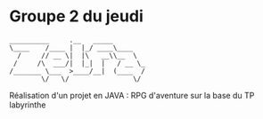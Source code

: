 # Groupe 2 du jeudi

```
__________     .__   _____        
\____    /____ |  |_/ ____\____   
  /     // __ \|  |\   __\\__  \  
 /     /\  ___/|  |_|  |   / __ \_
/_______ \___  >____/__|  (____  /
        \/   \/                \/ 
```

Réalisation d'un projet en JAVA :
    RPG d'aventure sur la base du TP labyrinthe
